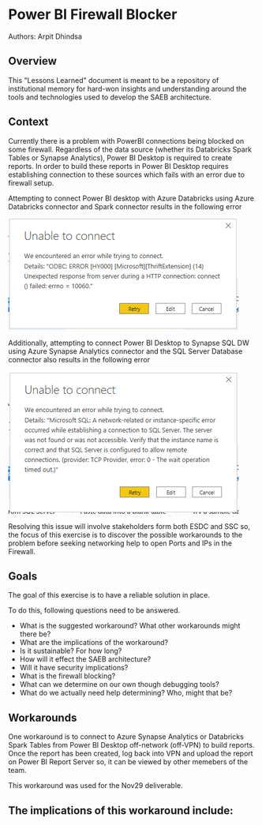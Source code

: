 # Power BI Firewall Blocker

Authors: Arpit Dhindsa

## Overview

This "Lessons Learned" document is meant to be a repository of institutional memory for hard-won insights and understanding around the tools and technologies used to develop the SAEB architecture.                              

## Context

Currently there is a problem with PowerBI connections being blocked on some firewall. Regardless of the data source (whether its Databricks Spark Tables or Synapse Analytics), Power BI Desktop is required to create reports. In order to build these reports in Power BI Desktop requires establishing connection to these sources which fails with an error due to firewall setup.

Attempting to connect Power BI desktop with Azure Databricks using Azure Databricks connector and Spark connector results in the following error

![Azure Databricks Connection Error](assets/images/az-databricks-connection-error.png)

Additionally, attempting to connect Power BI Desktop to Synapse SQL DW using Azure Synapse Analytics connector and the SQL Server Database connector also results in the following error

![Synapse SQL DW Connection Error](assets/images/synapse-sql-dw-connection-error.png)

Resolving this issue will involve stakeholders form both ESDC and SSC so, the focus of this exercise is to discover the possible workarounds to the problem before seeking networking help to open Ports and IPs in the Firewall.

## Goals
The goal of this exercise is to have a reliable solution in place. 

To do this, following questions need to be answered.
- What is the suggested workaround? What other workarounds might there be?
- What are the implications of the workaround?
- Is it sustainable? For how long?
- How will it effect the SAEB architecture? 
- Will it have security implications? 
- What is the firewall blocking? 
- What can we determine on our own though debugging tools?
- What do we actually need help determining? Who, might that be?


## Workarounds
One workaround is to connect to Azure Synapse Analytics or Databricks Spark Tables from Power BI Desktop off-network (off-VPN) to build reports. Once the report has been created, log back into VPN and upload the report on Power BI Report Server so, it can be viewed by other memebers of the team.

This workaround was used for the Nov29 deliverable.

The implications of this workaround include:
- 
